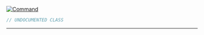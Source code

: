 <a href='https://github.com/ajthinking/archetype/blob/master/src/Endpoints/Laravel/Maker/Command.php'>![Command](https://img.shields.io/badge/-Command-blue)
```php
// UNDOCUMENTED CLASS
```
<hr>